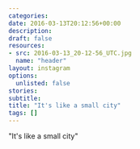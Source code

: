 ```yaml
---
categories:
date: 2016-03-13T20:12:56+00:00
description:
draft: false
resources:
- src: 2016-03-13_20-12-56_UTC.jpg
  name: "header"
layout: instagram
options:
  unlisted: false
stories:
subtitle:
title: "It's like a small city"
tags: []
---
```


"It's like a small city"
